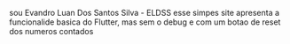 sou Evandro Luan Dos Santos Silva - ELDSS
esse simpes site apresenta a funcionalide basica do Flutter, mas sem o debug e com um botao de reset dos numeros contados